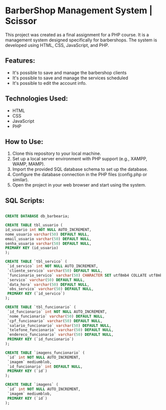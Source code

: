 # BarberShop Management System | Scissor

This project was created as a final assignment for a PHP course. It is a management system designed specifically for barbershops. The system is developed using HTML, CSS, JavaScript, and PHP.

## Features:

- It's possible to save and manage the barbershop clients
- It's possible to save and manage the services scheduled
- It's possible to edit the account info.

## Technologies Used:

- HTML
- CSS
- JavaScript
- PHP

## How to Use:

1. Clone this repository to your local machine.
2. Set up a local server environment with PHP support (e.g., XAMPP, WAMP, MAMP).
3. Import the provided SQL database schema to set up the database.
4. Configure the database connection in the PHP files (config.php or similar).
5. Open the project in your web browser and start using the system.

 ## SQL Scripts:
 
 ```sql

CREATE DATABASE db_barbearia;

CREATE TABLE tbl_usuario (
id_usuario int NOT NULL AUTO_INCREMENT,
nome_usuario varchar(50) DEFAULT NULL,
email_usuario varchar(50) DEFAULT NULL,
senha_usuario varchar(50) DEFAULT NULL,
PRIMARY KEY (id_usuario)
);

CREATE TABLE `tbl_servico` (
  `id_servico` int NOT NULL AUTO_INCREMENT,
  `cliente_servico` varchar(50) DEFAULT NULL,
  `funcionario_servico` varchar(50) CHARACTER SET utf8mb4 COLLATE utf8mb4_0900_ai_ci DEFAULT NULL,
  `servico` varchar(50) DEFAULT NULL,
  `data_hora` varchar(50) DEFAULT NULL,
  `obs_servico` varchar(50) DEFAULT NULL,
  PRIMARY KEY (`id_servico`)
);

CREATE TABLE `tbl_funcionario` (
  `id_funcionario` int NOT NULL AUTO_INCREMENT,
  `nome_funcionario` varchar(50) DEFAULT NULL,
  `cpf_funcionario` varchar(50) DEFAULT NULL,
  `salario_funcionario` varchar(50) DEFAULT NULL,
  `telefone_funcionario` varchar(50) DEFAULT NULL,
  `endereco_funcionario` varchar(50) DEFAULT NULL,
  PRIMARY KEY (`id_funcionario`)
);

CREATE TABLE `imagens_funcionario` (
  `id` int NOT NULL AUTO_INCREMENT,
  `imagem` mediumblob,
  `id_funcionario` int DEFAULT NULL,
  PRIMARY KEY (`id`)
);

CREATE TABLE `imagens` (
  `id` int NOT NULL AUTO_INCREMENT,
  `imagem` mediumblob,
  PRIMARY KEY (`id`)
);
```
